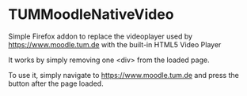 # TUMMoodleNativeVideo

Simple Firefox addon to replace the videoplayer used by https://www.moodle.tum.de with the built-in HTML5 Video Player

It works by simply removing one \<div\> from the loaded page.

To use it, simply navigate to https://www.moodle.tum.de and press the button after the page loaded.
